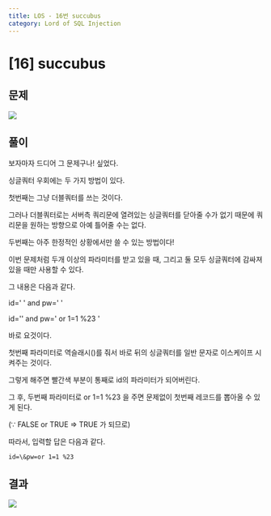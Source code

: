 ```yaml
---
title: LOS - 16번 succubus
category: Lord of SQL Injection
---
```


# [16] succubus

## 문제
<img src="https://img1.daumcdn.net/thumb/R1280x0/?scode=mtistory2&fname=https%3A%2F%2Fblog.kakaocdn.net%2Fdn%2FdGYU25%2Fbtrns3nGHUj%2FzMxmr9YW2AVTAgWWcKELc1%2Fimg.png">

## 풀이

보자마자 드디어 그 문제구나! 싶었다.

 

싱글쿼터 우회에는 두 가지 방법이 있다.

 

첫번째는 그냥 더블쿼터를 쓰는 것이다.

그러나 더블쿼터로는 서버측 쿼리문에 열려있는 싱글쿼터를 닫아줄 수가 없기 때문에 쿼리문을 원하는 방향으로 아예 틀어줄 수는 없다.

 

두번째는 아주 한정적인 상황에서만 쓸 수 있는 방법이다!

이번 문제처럼 두개 이상의 파라미터를 받고 있을 때, 그리고 둘 모두 싱글쿼터에 감싸져 있을 때만 사용할 수 있다.

그 내용은 다음과 같다.

 

id='  ' and pw='  '

id='\' and pw=' or 1=1 %23 '

 

바로 요것이다.

첫번째 파라미터로 역슬래시(\)를 줘서 바로 뒤의 싱글쿼터를 일반 문자로 이스케이프 시켜주는 것이다.

그렇게 해주면 빨간색 부분이 통째로 id의 파라미터가 되어버린다.

 

그 후, 두번째 파라미터로 or 1=1 %23 을 주면 문제없이 첫번째 레코드를 뽑아올 수 있게 된다.

(∵ FALSE or TRUE ⇒ TRUE 가 되므로)

 

따라서, 입력할 답은 다음과 같다.

 
```
id=\&pw=or 1=1 %23
```

## 결과
<img src="https://img1.daumcdn.net/thumb/R1280x0/?scode=mtistory2&fname=https%3A%2F%2Fblog.kakaocdn.net%2Fdn%2FcAbgGU%2Fbtrnrj5t3IO%2FC3fP1RumEYKfRcKqmf6lNK%2Fimg.png">